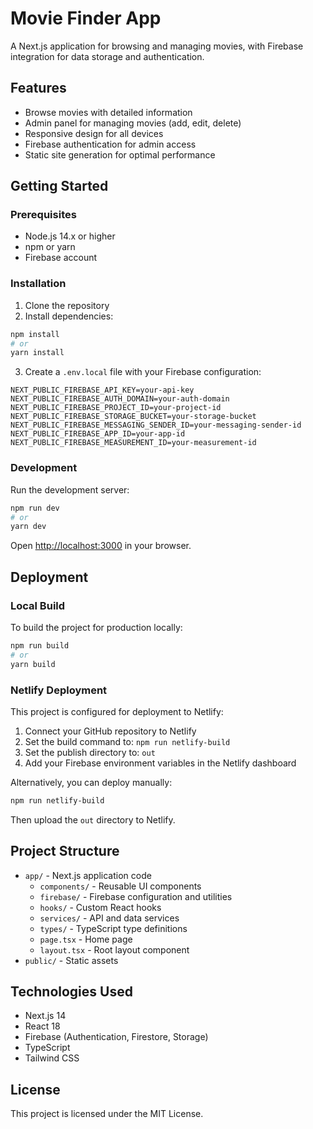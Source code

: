 # Movie Finder App

A Next.js application for browsing and managing movies, with Firebase integration for data storage and authentication.

## Features

- Browse movies with detailed information
- Admin panel for managing movies (add, edit, delete)
- Responsive design for all devices
- Firebase authentication for admin access
- Static site generation for optimal performance

## Getting Started

### Prerequisites

- Node.js 14.x or higher
- npm or yarn
- Firebase account

### Installation

1. Clone the repository
2. Install dependencies:

```bash
npm install
# or
yarn install
```

3. Create a `.env.local` file with your Firebase configuration:

```
NEXT_PUBLIC_FIREBASE_API_KEY=your-api-key
NEXT_PUBLIC_FIREBASE_AUTH_DOMAIN=your-auth-domain
NEXT_PUBLIC_FIREBASE_PROJECT_ID=your-project-id
NEXT_PUBLIC_FIREBASE_STORAGE_BUCKET=your-storage-bucket
NEXT_PUBLIC_FIREBASE_MESSAGING_SENDER_ID=your-messaging-sender-id
NEXT_PUBLIC_FIREBASE_APP_ID=your-app-id
NEXT_PUBLIC_FIREBASE_MEASUREMENT_ID=your-measurement-id
```

### Development

Run the development server:

```bash
npm run dev
# or
yarn dev
```

Open [http://localhost:3000](http://localhost:3000) in your browser.

## Deployment

### Local Build

To build the project for production locally:

```bash
npm run build
# or
yarn build
```

### Netlify Deployment

This project is configured for deployment to Netlify:

1. Connect your GitHub repository to Netlify
2. Set the build command to: `npm run netlify-build`
3. Set the publish directory to: `out`
4. Add your Firebase environment variables in the Netlify dashboard

Alternatively, you can deploy manually:

```bash
npm run netlify-build
```

Then upload the `out` directory to Netlify.

## Project Structure

- `app/` - Next.js application code
  - `components/` - Reusable UI components
  - `firebase/` - Firebase configuration and utilities
  - `hooks/` - Custom React hooks
  - `services/` - API and data services
  - `types/` - TypeScript type definitions
  - `page.tsx` - Home page
  - `layout.tsx` - Root layout component
- `public/` - Static assets

## Technologies Used

- Next.js 14
- React 18
- Firebase (Authentication, Firestore, Storage)
- TypeScript
- Tailwind CSS

## License

This project is licensed under the MIT License.
